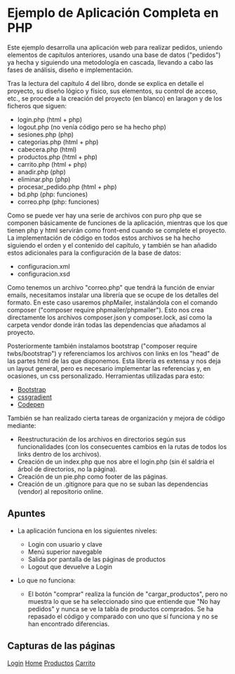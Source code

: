 # Ejemplo de Aplicación Completa en PHP

Este ejemplo desarrolla una aplicación web para realizar pedidos, uniendo elementos de capítulos anteriores, usando una base de datos ("pedidos") ya hecha y siguiendo una metodología en cascada, llevando a cabo las fases de análisis, diseño e implementación.

Tras la lectura del capítulo 4 del libro, donde se explica en detalle el proyecto, su diseño lógico y físico, sus elementos, su control de acceso, etc., se procede a la creación del proyecto (en blanco) en laragon y de los ficheros que siguen:

- login.php (html + php)
- logout.php (no venía código pero se ha hecho php)
- sesiones.php (php)
- categorias.php (html + php)
- cabecera.php (html)
- productos.php (html + php)
- carrito.php (html + php)
- anadir.php (php)
- eliminar.php (php)
- procesar_pedido.php (html + php)
- bd.php (php: funciones)
- correo.php (php: funciones)

Como se puede ver hay una serie de archivos con puro php que se componen básicamente de funciones de la aplicación, mientras que los que tienen php y html servirán como front-end cuando se complete el proyecto. La implementación de código en todos estos archivos se ha hecho siguiendo el orden y el contenido del capítulo, y también se han añadido estos adicionales para la configuración de la base de datos:

- configuracion.xml
- configuracion.xsd

Como tenemos un archivo "correo.php" que tendrá la función de enviar emails, necesitamos instalar una librería que se ocupe de los detalles del formato. En este caso usaremos phpMailer, instalándola con el comando composer ("composer require phpmailer/phpmailer"). Esto nos crea directamente los archivos composer.json y composer.lock, así como la carpeta vendor donde irán todas las dependencias que añadamos al proyecto.

Posteriormente también instalamos bootstrap ("composer require twbs/bootstrap") y referenciamos los archivos con links en los "head" de las partes html de las que disponemos. Esta librería es extensa y nos deja un layout general, pero es necesario implementar las referencias y, en ocasiones, un css personalizado. Herramientas utilizadas para esto:

- [Bootstrap](https://getbootstrap.com/)
- [cssgradient](https://cssgradient.io/)
- [Codepen](https://codepen.io/)

También se han realizado cierta tareas de organización y mejora de código mediante:

- Reestructuración de los archivos en directorios según sus funcionalidades (con los consecuentes cambios en la rutas de todos los links dentro de los archivos).
- Creación de un index.php que nos abre el login.php (sin él saldría el árbol de directorios, no la página).
- Creación de un pie.php como footer de las páginas.
- Creación de un .gitignore para que no se suban las dependencias (vendor) al repositorio online.

## Apuntes

- La aplicación funciona en los siguientes niveles:
  - Login con usuario y clave
  - Menú superior navegable
  - Salida por pantalla de las páginas de productos
  - Logout que devuelve a Login

- Lo que no funciona:
  - El botón "comprar" realiza la función de "cargar_productos", pero no muestra lo que se ha seleccionado sino que entiende que "No hay pedidos" y nunca se ve la tabla de productos comprados. Se ha repasado el código y comparado con uno que sí funciona y no se han encontrado diferencias.

## Capturas de las páginas

[Login](capturas/pedidos-login.png)
[Home](capturas/pedidos-home.png)
[Productos](capturas/pedidos-productos.png)
[Carrito](capturas/pedidos-carrito.png)
